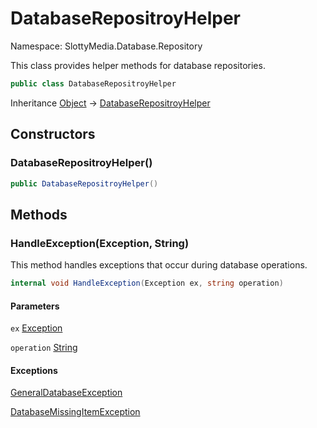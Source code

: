# DatabaseRepositroyHelper

Namespace: SlottyMedia.Database.Repository

This class provides helper methods for database repositories.

```csharp
public class DatabaseRepositroyHelper
```

Inheritance [Object](https://docs.microsoft.com/en-us/dotnet/api/system.object) → [DatabaseRepositroyHelper](./slottymedia.database.repository.databaserepositroyhelper.md)

## Constructors

### **DatabaseRepositroyHelper()**

```csharp
public DatabaseRepositroyHelper()
```

## Methods

### **HandleException(Exception, String)**

This method handles exceptions that occur during database operations.

```csharp
internal void HandleException(Exception ex, string operation)
```

#### Parameters

`ex` [Exception](https://docs.microsoft.com/en-us/dotnet/api/system.exception)<br>

`operation` [String](https://docs.microsoft.com/en-us/dotnet/api/system.string)<br>

#### Exceptions

[GeneralDatabaseException](./slottymedia.database.exceptions.generaldatabaseexception.md)<br>

[DatabaseMissingItemException](./slottymedia.database.exceptions.databasemissingitemexception.md)<br>
